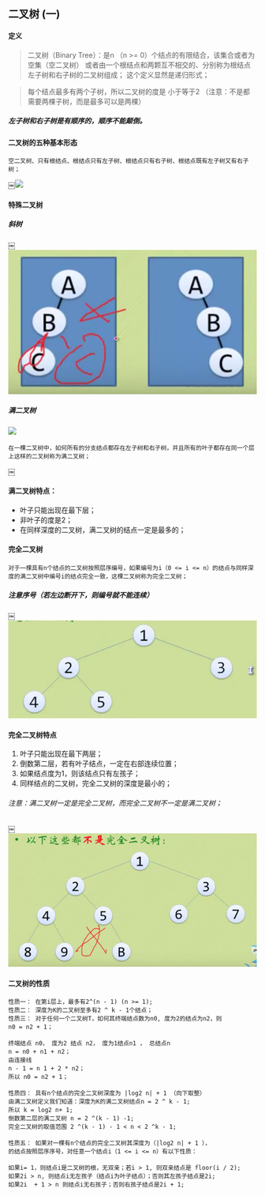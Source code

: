 ## 二叉树 (一)

#### 定义

> 二叉树（Binary Tree）：是n （n >= 0）个结点的有限结合，该集合或者为空集（空二叉树）
或者由一个根结点和两颗互不相交的、分别称为根结点左子树和右子树的二叉树组成；
这个定义显然是递归形式；

>每个结点最多有两个子树，所以二叉树的度是 小于等于2 （注意：不是都需要两棵子树，而是最多可以是两棵）

##### 左子树和右子树是有顺序的，顺序不能颠倒。

#### 二叉树的五种基本形态
	空二叉树、只有根结点、根结点只有左子树、根结点只有右子树、根结点既有左子树又有右子树；
￼![](https://github.com/xiaoleizi-wu/DataStructure/blob/master/list_src/binary_tree_01%EF%BF%BC.png?raw=true)

#### 特殊二叉树
##### 斜树
￼![](https://github.com/xiaoleizi-wu/DataStructure/blob/master/list_src/binary_tree_02.png?raw=true)

##### 满二叉树
![](https://github.com/xiaoleizi-wu/DataStructure/blob/master/list_src/%EF%BF%BCbinary_tree_03.png?raw=true)

	在一棵二叉树中，如何所有的分支结点都存在左子树和右子树，并且所有的叶子都存在同一个层上这样的二叉树称为满二叉树；
￼
#### 满二叉树特点：
- 叶子只能出现在最下层；
- 非叶子的度是2；
- 在同样深度的二叉树，满二叉树的结点一定是最多的；

#### 完全二叉树

	对于一棵具有n个结点的二叉树按照层序编号，如果编号为i（0 <= i <= n）的结点与同样深度的满二叉树中编号i的结点完全一致，这棵二叉树称为完全二叉树；

##### 注意序号（若左边断开下，则编号就不能连续）
￼![](https://github.com/xiaoleizi-wu/DataStructure/blob/master/list_src/binary_tree_04.png?raw=true)

#### 完全二叉树特点
1. 叶子只能出现在最下两层；
2. 倒数第二层，若有叶子结点，一定在右部连续位置；
3. 如果结点度为1，则该结点只有左孩子；
4. 同样结点的二叉树，完全二叉树的深度是最小的；
 
###### 注意：满二叉树一定是完全二叉树，而完全二叉树不一定是满二叉树；
￼![](https://github.com/xiaoleizi-wu/DataStructure/blob/master/list_src/binary_tree_05.png?raw=true)

#### 二叉树的性质

	性质一： 在第i层上，最多有2^(n - 1) (n >= 1);
	性质二： 深度为K的二叉树至多有2 ^ k - 1个结点；
	性质三： 对于任何一个二叉树T，如何其终端结点数为n0, 度为2的结点为n2，则
	n0 = n2 + 1；

	终端结点 n0， 度为2 结点 n2， 度为1结点n1 ， 总结点n
	n = n0 + n1 + n2；
	由连接线
	n - 1 = n 1 + 2 * n2；
	所以 n0 = n2 + 1；

	性质四： 具有n个结点的完全二叉树深度为 |log2 n| + 1 （向下取整）
	由满二叉树定义我们知道：深度为K的满二叉树结点n = 2 ^ k - 1;
	所以 k = log2 n+ 1;
	倒数第二层的满二叉树 n = 2 ^(k - 1) -1;
	完全二叉树的取值范围 2 ^(k - 1) - 1 < n < 2 ^k - 1;
	
	性质五： 如果对一棵有n个结点的完全二叉树其深度为（|log2 n| + 1 ），
	的结点按照层序序号，对任意一个结点i（1 <= i <= n）有以下性质：
	
	如果i= 1，则结点i是二叉树的根，无双亲；若i > 1, 则双亲结点是 floor(i / 2);
	如果2i > n, 则结点i无左孩子（结点i为叶子结点）；否则其左孩子结点是2i;
	如果2i  + 1 > n 则结点i无右孩子；否则右孩子结点是2i + 1;


